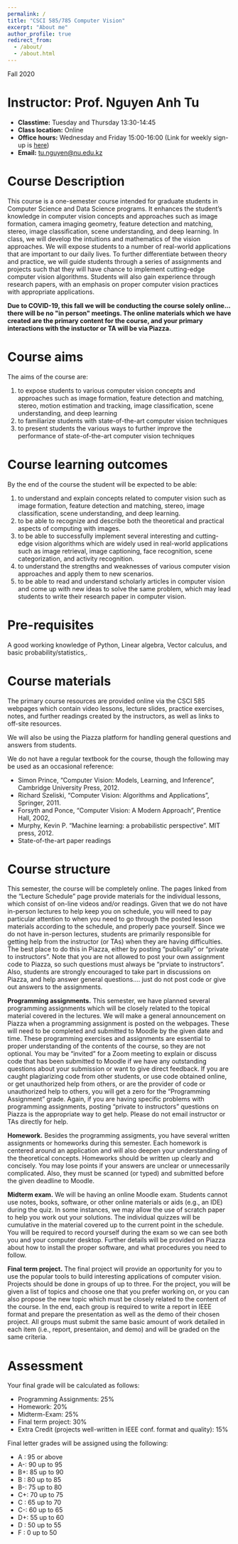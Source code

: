 ```yaml
---
permalink: /
title: "CSCI 585/785 Computer Vision"
excerpt: "About me"
author_profile: true
redirect_from: 
  - /about/
  - /about.html
---
```


Fall 2020


Instructor: Prof. Nguyen Anh Tu
======
- **Classtime:** Tuesday and Thursday 13:30-14:45
- **Class location:** Online
- **Office hours:** Wednesday and Friday 15:00-16:00 (Link for weekly sign-up is [here](https://docs.google.com/spreadsheets/d/1VFpJmmyFpQyd_e2iYmeeIiKpANtrl5H5_sQAd_2MJ5s/edit?usp=sharing))
- **Email:** tu.nguyen@nu.edu.kz

Course Description
======
This course is a one-semester course intended for graduate students in Computer Science and Data Science programs. It enhances the student’s knowledge in computer vision concepts and approaches such as image formation, camera imaging geometry, feature detection and matching, stereo, image classification, scene understanding, and deep learning. In class, we will develop the intuitions and mathematics of the vision approaches. We will expose students to a number of real-world applications that are important to our daily lives. To further differentiate between theory and practice, we will guide students through a series of assignments and projects such that they will have chance to implement cutting-edge computer vision algorithms. Students will also gain experience through research papers, with an emphasis on proper computer vision practices with appropriate applications.

**Due to COVID-19, this fall we will be conducting the course solely online... there will be no "in person" meetings. The online materials which we have created are the primary content for the course, and your primary interactions with the instuctor or TA will be via Piazza.**

Course aims
======
The aims of the course are:
1. to expose students to various computer vision concepts and approaches such as image formation, feature detection and matching, stereo, motion estimation and tracking, image classification, scene understanding, and deep learning
1. to familiarize students with state-of-the-art computer vision techniques
1. to present students the various ways to further improve the performance of state-of-the-art computer vision techniques

Course learning outcomes 
======
By the end of the course the student will be expected to be able:
1.	to understand and explain concepts related to computer vision such as image formation, feature detection and matching, stereo, image classification, scene understanding, and deep learning.
1.	to be able to recognize and describe both the theoretical and practical aspects of computing with images. 
1.	to be able to successfully implement several interesting and cutting-edge vision algorithms which are widely used in real-world applications such as image retrieval, image captioning, face recognition, scene categorization, and activity recognition. 
1.	to understand the strengths and weaknesses of various computer vision approaches and apply them to new scenarios.
1.	to be able to read and understand scholarly articles in computer vision and come up with new ideas to solve the same problem, which may lead students to write their research paper in computer vision. 

Pre-requisites
======
A good working knowledge of Python, Linear algebra, Vector calculus, and basic probability/statistics,.

Course materials
======
The primary course resources are provided online via the CSCI 585 webpages which contain video lessons, lecture slides, practice exercises, notes, and further readings created by the instructors, as well as links to off-site resources.

We will also be using the Piazza platform for handling general questions and answers from students.

We do not have a regular textbook for the course, though the following may be used as an occasional reference: 
- Simon Prince, “Computer Vision: Models, Learning, and Inference”, Cambridge University Press, 2012.
- Richard Szeliski, “Computer Vision: Algorithms and Applications”, Springer, 2011.
- Forsyth and Ponce, “Computer Vision: A Modern Approach”, Prentice Hall, 2002,
- Murphy, Kevin P. “Machine learning: a probabilistic perspective”. MIT press, 2012.
- State-of-the-art paper readings

Course structure
======
This semester, the course will be completely online. The pages linked from the “Lecture Schedule” page provide materials for the individual lessons, which consist of on-line videos and/or readings.  Given that we do not have in-person lectures to help keep you on schedule, you will need to pay particular attention to when you need to go through the posted lesson materials according to the schedule, and properly pace yourself. Since we do not have in-person lectures, students are primarily responsible for getting help from the instructor (or TAs) when they are having difficulties. The best place to do this in Piazza, either by posting “publically” or “private to instructors”.  Note that you are not allowed to post your own assignment code to Piazza, so such questions must always be “prviate to instructors”.  Also, students are strongly encouraged to take part in discussions on Piazza, and help answer general questions…. just do not post code or give out answers to the assignments.

**Programming assignments.** This semester, we have planned several programming assignments which will be closely related to the topical material covered in the lectures. We will make a general announcement on Piazza when a programming assignment is posted on the webpages. These will need to be completed and submitted to Moodle by the given date and time. These programming exercises and assignments are essential to proper understanding of the contents of the course, so they are not optional. You may be “invited” for a Zoom meeting to explain or discuss code that has been submitted to Moodle if we have any outstanding questions about your submission or want to give direct feedback. If you are caught plagiarizing code from other students, or use code obtained online, or get unauthorized help from others, or are the provider of code or unauthorized help to others, you will get a zero for the “Programming Assignment” grade. Again, if you are having specific problems with programming assignments, posting “private to instructors” questions on Piazza is the appropriate way to get help.  Please do not email instructor or TAs directly for help.

**Homework.** Besides the programming assigments, you have several written assignments or homeworks during this semester. Each homework is centered around an application and will also deepen your understanding of the theoretical concepts. Homeworks should be written up clearly and concisely. You may lose points if your answers are unclear or unnecessarily complicated. Also, they must be scanned (or typed) and submitted before the given deadline to Moodle. 

**Midterm exam.** We will be having an online Moodle exam. Students cannot use notes, books, software, or other online materials or aids (e.g., an IDE) during the quiz. In some instances, we may allow the use of scratch paper to help you work out your solutions. The individual quizzes will be cumulative in the material covered up to the current point in the schedule. You will be required to record yourself during the exam so we can see both you and your computer desktop. Further details will be provided on Piazza about how to install the proper software, and what procedures you need to follow. 

**Final term project.** The final project will provide an opportunity for you to use the popular tools to build interesting applications of computer vision. Projects should be done in groups of up to three. For the project, you will be given a list of topics and choose one that you prefer working on, or you can also propose the new topic which must be closely related to the content of the course. In the end, each group is required to write a report in IEEE format and prepare the presentation as well as the demo of their chosen project. All groups must submit the same basic amount of work detailed in each item (i.e., report, presentaion, and demo) and will be graded on the same criteria. 

Assessment
======
Your final grade will be calculated as follows:
- Programming Assignments: 25%
- Homework: 20%
- Midterm-Exam: 25%
- Final term project: 30%
- Extra Credit (projects well-written in IEEE conf. format and quality): 15%

Final letter grades will be assigned using the following:
- A :     95 or above
- A-:    90 up to 95
- B+:    85 up to 90
- B :    80 up to 85
- B-:    75 up to 80
- C+:    70 up to 75
- C :    65 up to 70
- C-:    60 up to 65
- D+:    55 up to 60
- D :    50 up to 55
- F :    0 up to 50
